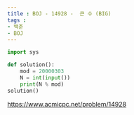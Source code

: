 ```yaml
---
title : BOJ - 14928 -  큰 수 (BIG)
tags :
- 백준
- BOJ
---
```


```python
import sys

def solution():
    mod = 20000303
    N = int(input())
    print(N % mod)
solution()
```

https://www.acmicpc.net/problem/14928

